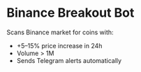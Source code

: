 # Binance Breakout Bot

Scans Binance market for coins with:
- +5–15% price increase in 24h
- Volume > 1M
- Sends Telegram alerts automatically
